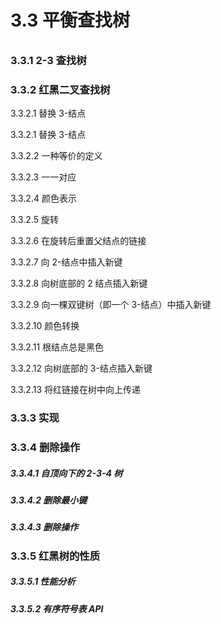 # 3.3 平衡查找树

###### 

### 3.3.1 2-3 查找树



### 3.3.2 红黑二叉查找树

3.3.2.1 替换 3-结点

3.3.2.1 替换 3-结点

3.3.2.2 一种等价的定义

3.3.2.3 一一对应

3.3.2.4 颜色表示

3.3.2.5 旋转

3.3.2.6 在旋转后重置父结点的链接

3.3.2.7 向 2-结点中插入新键

3.3.2.8 向树底部的 2 结点插入新键

3.3.2.9 向一棵双键树（即一个 3-结点）中插入新键

3.3.2.10 颜色转换

3.3.2.11 根结点总是黑色

3.3.2.12 向树底部的 3-结点插入新键

3.3.2.13 将红链接在树中向上传递



### 3.3.3 实现

### 3.3.4 删除操作

##### 3.3.4.1 自顶向下的 2-3-4 树

##### 3.3.4.2 删除最小键

##### 3.3.4.3 删除操作

### 3.3.5 红黑树的性质

##### 3.3.5.1 性能分析

##### 3.3.5.2 有序符号表 API